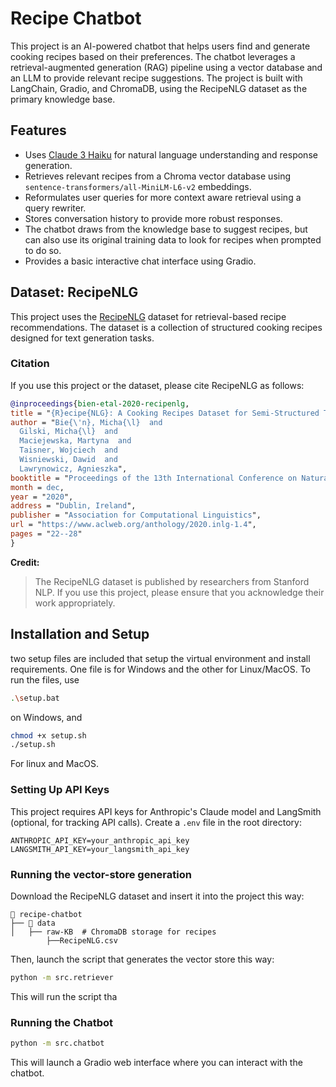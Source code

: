 # Recipe Chatbot

This project is an AI-powered chatbot that helps users find and generate cooking recipes based on their preferences. The chatbot leverages a retrieval-augmented generation (RAG) pipeline using a vector database and an LLM to provide relevant recipe suggestions. The project is built with LangChain, Gradio, and ChromaDB, using the RecipeNLG dataset as the primary knowledge base.

## Features
- Uses [Claude 3 Haiku](https://www.anthropic.com/) for natural language understanding and response generation.
- Retrieves relevant recipes from a Chroma vector database using `sentence-transformers/all-MiniLM-L6-v2` embeddings.
- Reformulates user queries for more context aware retrieval using a query rewriter.
- Stores conversation history to provide more robust responses.
- The chatbot draws from the knowledge base to suggest recipes, but can also use its original training data to look for recipes when       prompted to do so.
- Provides a basic interactive chat interface using Gradio.

## Dataset: RecipeNLG
This project uses the [RecipeNLG](https://www.aclweb.org/anthology/2020.inlg-1.4) dataset for retrieval-based recipe recommendations. The dataset is a collection of structured cooking recipes designed for text generation tasks.

### Citation
If you use this project or the dataset, please cite RecipeNLG as follows:
```bibtex
@inproceedings{bien-etal-2020-recipenlg,
title = "{R}ecipe{NLG}: A Cooking Recipes Dataset for Semi-Structured Text Generation",
author = "Bie{\'n}, Micha{\l}  and
  Gilski, Micha{\l}  and
  Maciejewska, Martyna  and
  Taisner, Wojciech  and
  Wisniewski, Dawid  and
  Lawrynowicz, Agnieszka",
booktitle = "Proceedings of the 13th International Conference on Natural Language Generation",
month = dec,
year = "2020",
address = "Dublin, Ireland",
publisher = "Association for Computational Linguistics",
url = "https://www.aclweb.org/anthology/2020.inlg-1.4",
pages = "22--28"
}
```

**Credit:**
> The RecipeNLG dataset is published by researchers from Stanford NLP. If you use this project, please ensure that you acknowledge their work appropriately.

## Installation and Setup

two setup files are included that setup the virtual environment and install requirements. One file is for Windows and the other for Linux/MacOS. To run the files, use
```bash
.\setup.bat
```
on Windows, and 
```bash
chmod +x setup.sh
./setup.sh
```
For linux and MacOS.

### Setting Up API Keys
This project requires API keys for Anthropic's Claude model and LangSmith (optional, for tracking API calls). Create a `.env` file in the root directory:

```
ANTHROPIC_API_KEY=your_anthropic_api_key
LANGSMITH_API_KEY=your_langsmith_api_key
```
### Running the vector-store generation
Download the RecipeNLG dataset and insert it into the project this way:
```
📂 recipe-chatbot
├── 📂 data
│   ├── raw-KB  # ChromaDB storage for recipes
        ├──RecipeNLG.csv
```
Then, launch the script that generates the vector store this way:
```bash
python -m src.retriever
```
This will run the script tha
### Running the Chatbot
```bash
python -m src.chatbot
```
This will launch a Gradio web interface where you can interact with the chatbot.

